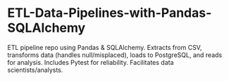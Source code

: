 # ETL-Data-Pipelines-with-Pandas-SQLAlchemy
ETL pipeline repo using Pandas &amp; SQLAlchemy. Extracts from CSV, transforms data (handles null/misplaced), loads to PostgreSQL, and reads for analysis. Includes Pytest for reliability. Facilitates data scientists/analysts.
